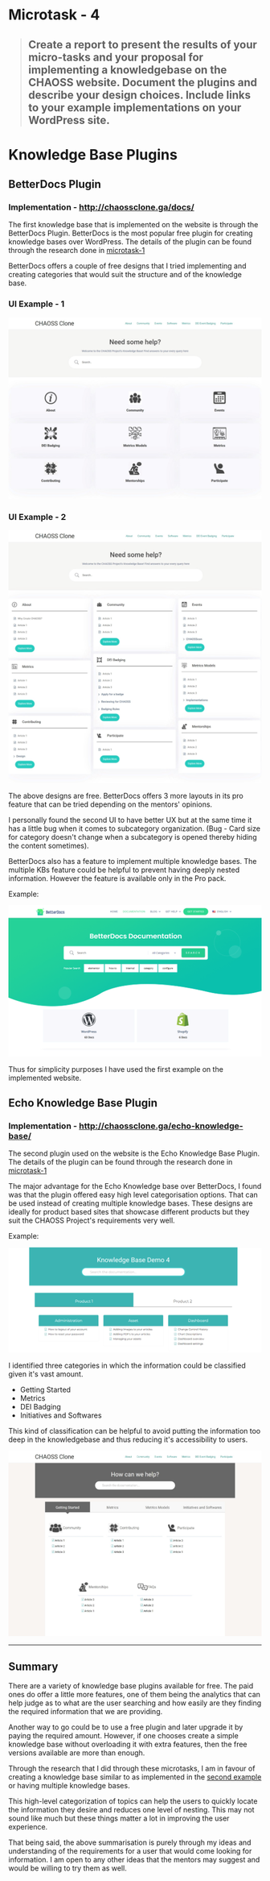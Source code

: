 # Microtask - 4

> ## Create a report to present the results of your micro-tasks and your proposal for implementing a knowledgebase on the CHAOSS website. Document the plugins and describe your design choices. Include links to your example implementations on your WordPress site.

# Knowledge Base Plugins

## BetterDocs Plugin

### **Implementation - http://chaossclone.ga/docs/**

The first knowledge base that is implemented on the website is through the BetterDocs Plugin. BetterDocs is the most popular free plugin for creating knowledge bases over WordPress. The details of the plugin can be found through the research done in [microtask-1](./microtask-1.md#1-betterdocs)

BetterDocs offers a couple of free designs that I tried implementing and creating categories that would suit the structure and of the knowledge base.

### UI Example - 1

![UI 1 betterdocs](static/betterdocs_ui_1.jpeg)

### UI Example - 2

![UI 2 betterdocs](static/betterdocs_ui_2.jpeg)

The above designs are free. BetterDocs offers 3 more layouts in its pro feature that can be tried depending on the mentors' opinions.

I personally found the second UI to have better UX but at the same time it has a little bug when it comes to subcategory organization. (Bug - Card size for category doesn't change when a subcategory is opened thereby hiding the content sometimes).

BetterDocs also has a feature to implement multiple knowledge bases. The multiple KBs feature could be helpful to prevent having deeply nested information. However the feature is available only in the Pro pack.

Example:

![BetterDocs multiple KBs](./static/betterdocs_multiple_KBs.png)

Thus for simplicity purposes I have used the first example on the implemented website. 

## Echo Knowledge Base Plugin

### **Implementation - http://chaossclone.ga/echo-knowledge-base/**

The second plugin used on the website is the Echo Knowledge Base Plugin. The details of the plugin can be found through the research done in [microtask-1](./microtask-1.md#2-echo-knowledge-base)

The major advantage for the Echo Knowledge base over BetterDocs, I found was that the plugin offered easy high level categorisation options. That can be used instead of creating multiple knowledge bases. These designs are ideally for product based sites that showcase different products but they suit the CHAOSS Project's requirements very well.

Example:

![Product Based KB UI](static/echo_product-based_UI.png)

I identified three categories in which the information could be classified given it's vast amount.

- Getting Started
- Metrics
- DEI Badging
- Initiatives and Softwares

This kind of classification can be helpful to avoid putting the information too deep in the knowledgebase and thus reducing it's accessibility to users.

![Example Implementation](./static/echo_UI_example_2.jpeg)

---

## Summary

There are a variety of knowledge base plugins available for free. The paid ones do offer a little more features, one of them being the analytics that can help judge as to what are the user searching and how easily are they finding the required information that we are providing.

Another way to go could be to use a free plugin and later upgrade it by paying the required amount. However, if one chooses create a simple knowledge base without overloading it with extra features, then the free versions available are more than enough.

Through the research that I did through these microtasks, I am in favour of creating a knowledge base similar to as implemented in the [second example](#echo-knowledge-base-plugin) or having multiple knowledge bases. 

This high-level categorization of topics can help the users to quickly locate the information they desire and reduces one level of nesting. This may not sound like much but these things matter a lot in improving the user experience.

That being said, the above summarisation is purely through my ideas and understanding of the requirements for a user that would come looking for information. I am open to any other ideas that the mentors may suggest and would be willing to try them as well.


